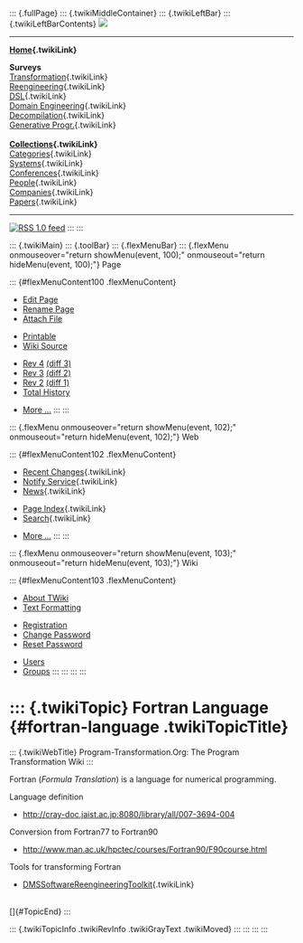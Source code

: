 ::: {.fullPage}
::: {.twikiMiddleContainer}
::: {.twikiLeftBar}
::: {.twikiLeftBarContents}
![](../pub/transformation.gif)

------------------------------------------------------------------------

**[Home](WebHome){.twikiLink}**

**Surveys**\
[Transformation](ProgramTransformation){.twikiLink}\
[Reengineering](ReengineeringWiki){.twikiLink}\
[DSL](DomainSpecificLanguages){.twikiLink}\
[Domain Engineering](DomainEngineering){.twikiLink}\
[Decompilation](DeCompilation){.twikiLink}\
[Generative Progr.](GenerativeProgrammingWiki){.twikiLink}\
\
**[Collections](CategoryCollection){.twikiLink}**\
[Categories](CategoryCategory){.twikiLink}\
[Systems](TransformationSystems){.twikiLink}\
[Conferences](TransformationConferences){.twikiLink}\
[People](TransformationPeople){.twikiLink}\
[Companies](TransformationCompanies){.twikiLink}\
[Papers](CategoryPaper){.twikiLink}

------------------------------------------------------------------------

[![](../pub/rss.gif "RSS 1.0 feed")](WebRss@skin=rss)
:::
:::

::: {.twikiMain}
::: {.toolBar}
::: {.flexMenuBar}
::: {.flexMenu onmouseover="return showMenu(event, 100);" onmouseout="return hideMenu(event, 100);"}
Page

::: {#flexMenuContent100 .flexMenuContent}
-   [Edit
    Page](http://www.program-transformation.org/edit/Transform/FortranLanguage?t=1536826482)
-   [Rename
    Page](http://www.program-transformation.org/rename/Transform/FortranLanguage)
-   [Attach
    File](http://www.program-transformation.org/attach/Transform/FortranLanguage)

<!-- -->

-   [Printable](http://www.program-transformation.org/view/Transform/FortranLanguage?skin=print.pattern)
-   [Wiki
    Source](http://www.program-transformation.org/view/Transform/FortranLanguage?skin=text&raw=on&contenttype=text/plain)

<!-- -->

-   [Rev
    4](http://www.program-transformation.org/view/Transform/FortranLanguage?rev=1.4)
    [(diff 3)](http://www.program-transformation.org/rdiff/Transform/FortranLanguage?rev1=1.4&rev2=1.3)
-   [Rev
    3](http://www.program-transformation.org/view/Transform/FortranLanguage?rev=1.3)
    [(diff 2)](http://www.program-transformation.org/rdiff/Transform/FortranLanguage?rev1=1.3&rev2=1.2)
-   [Rev
    2](http://www.program-transformation.org/view/Transform/FortranLanguage?rev=1.2)
    [(diff 1)](http://www.program-transformation.org/rdiff/Transform/FortranLanguage?rev1=1.2&rev2=1.1)
-   [Total
    History](http://www.program-transformation.org/rdiff/Transform/FortranLanguage)

<!-- -->

-   [More
    \...](http://www.program-transformation.org/oops/Transform/FortranLanguage?template=oopsmore&param1=1.4&param2=1.4)
:::
:::

::: {.flexMenu onmouseover="return showMenu(event, 102);" onmouseout="return hideMenu(event, 102);"}
Web

::: {#flexMenuContent102 .flexMenuContent}
-   [Recent Changes](WebChanges){.twikiLink}
-   [Notify Service](WebNotify){.twikiLink}
-   [News](WebNews){.twikiLink}

<!-- -->

-   [Page Index](WebIndex){.twikiLink}
-   [Search](WebSearch){.twikiLink}

<!-- -->

-   [More
    \...](http://www.program-transformation.org/oops/Transform/FortranLanguage?template=oopsmore&param1=1.4&param2=1.4)
:::
:::

::: {.flexMenu onmouseover="return showMenu(event, 103);" onmouseout="return hideMenu(event, 103);"}
Wiki

::: {#flexMenuContent103 .flexMenuContent}
-   [About
    TWiki](http://www.program-transformation.org/view/TWiki/WebHome)
-   [Text
    Formatting](http://www.program-transformation.org/view/TWiki/TextFormattingRules)

<!-- -->

-   [Registration](http://www.program-transformation.org/view/TWiki/TWikiRegistration)
-   [Change
    Password](http://www.program-transformation.org/view/TWiki/ChangePassword)
-   [Reset
    Password](http://www.program-transformation.org/view/TWiki/ResetPassword)

<!-- -->

-   [Users](http://www.program-transformation.org/view/Main/TWikiUsers)
-   [Groups](http://www.program-transformation.org/view/Main/TWikiGroups)
:::
:::
:::
:::

::: {.twikiTopic}
Fortran Language {#fortran-language .twikiTopicTitle}
================

::: {.twikiWebTitle}
Program-Transformation.Org: The Program Transformation Wiki
:::

Fortran (*Formula Translation*) is a language for numerical programming.

Language definition

-   <http://cray-doc.jaist.ac.jp:8080/library/all/007-3694-004>

Conversion from Fortran77 to Fortran90

-   <http://www.man.ac.uk/hpctec/courses/Fortran90/F90course.html>

Tools for transforming Fortran

-   [DMSSoftwareReengineeringToolkit](DMSSoftwareReengineeringToolkit){.twikiLink}

\
[]{#TopicEnd}
:::

::: {.twikiTopicInfo .twikiRevInfo .twikiGrayText .twikiMoved}
:::
:::
:::
:::
